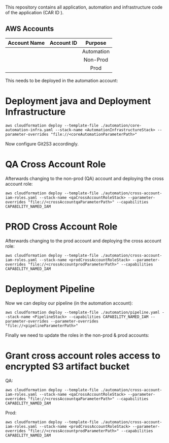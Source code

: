 # <ProjectName>

This repository contains all application, automation and infrastructure code of the application <ProjectName> (CAR ID <CARID>).

## AWS Accounts

| Account Name          | Account ID   | Purpose    |
|:---------------------:|:------------:|:----------:|
| <AccAutomationName> | <AccAutomationID> | Automation |
| <AccAutomationqaName> | <AccAutomationqaID> | Non-Prod   |
| <AccAutomationprodName> | <AccAutomationprodID> | Prod       |



This needs to be deployed in the automation account:
# Deployment java and Deployment Infrastructure
`aws cloudformation deploy --template-file ./automation/core-automation-infra.yaml --stack-name <AutomationInfrastructureStack> --parameter-overrides "file://<coreAutomationParameterPath>"`

Now configure Git2S3 accordingly.

# QA Cross Account Role
Afterwards changing to the non-prod (QA) account and deploying the cross account role:

`aws cloudformation deploy --template-file ./automation/cross-account-iam-roles.yaml --stack-name <qaCrossAccountRoleStack> --parameter-overrides "file://<crossAccountqaParameterPath>" --capabilities CAPABILITY_NAMED_IAM`

# PROD Cross Account Role
Afterwards changing to the prod account and deploying the cross account role:

`aws cloudformation deploy --template-file ./automation/cross-account-iam-roles.yaml --stack-name <prodCrossAccountRoleStack> --parameter-overrides "file://<crossAccountprodParameterPath>" --capabilities CAPABILITY_NAMED_IAM`

# Deployment Pipeline
Now we can deploy our pipeline (in the automation account):

`aws cloudformation deploy --template-file ./automation/pipeline.yaml --stack-name <PipelineStack> --capabilities CAPABILITY_NAMED_IAM --parameter-overrides --parameter-overrides "file://<pipelineParameterPath>"`

Finally we need to update the roles in the non-prod & prod accounts:
# Grant cross account roles access to encrypted S3 artifact bucket
QA:

`aws cloudformation deploy --template-file ./automation/cross-account-iam-roles.yaml --stack-name <qaCrossAccountRoleStack> --parameter-overrides "file://<crossAccountqaParameterPath>" --capabilities CAPABILITY_NAMED_IAM`

Prod:

`aws cloudformation deploy --template-file ./automation/cross-account-iam-roles.yaml --stack-name <prodCrossAccountRoleStack> --parameter-overrides "file://<crossAccountprodParameterPath>" --capabilities CAPABILITY_NAMED_IAM`
